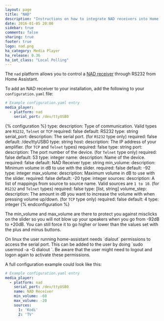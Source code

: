 ```yaml
---
layout: page
title: "NAD"
description: "Instructions on how to integrate NAD receivers into Home Assistant."
date: 2016-01-05 20:00
sidebar: true
comments: false
sharing: true
footer: true
logo: nad.png
ha_category: Media Player
ha_release: 0.36
ha_iot_class: "Local Polling"
---
```


The `nad` platform allows you to control a [NAD receiver](http://nadelectronics.com) through RS232 from Home Assistant.

To add an NAD receiver to your installation, add the following to your `configuration.yaml` file:

```yaml
# Example configuration.yaml entry
media_player:
  - platform: nad
    serial_port: /dev/ttyUSB0
```

{% configuration %}
type:
  description: Type of communication. Valid types are `RS232`, `Telnet` or `TCP`
  required: false
  default: RS232
  type: string
serial_port:
  description: The serial port. (for `RS232` type only)
  required: false
  default: /dev/ttyUSB0
  type: string
host:
  description: The IP address of your amplifier. (for `TCP` and `Telnet` types)
  required: false
  type: string
port:
  description: The port number of the device. (for `Telnet` type only)
  required: false
  default: 53
  type: integer
name:
  description: Name of the device.
  required: false
  default: NAD Receiver
  type: string
min_volume:
  description: Minimum volume in dB to use with the slider.
  required: false
  default: -92
  type: integer
max_volume:
  description: Maximum volume in dB to use with the slider.
  required: false
  default: -20
  type: integer
sources:
  description: A list of mappings from source to source name. Valid sources are `1 to 10`. (for `RS232` and `Telnet` types)
  required: false
  type: [list, string]
volume_step:
  description: The amount in dB you want to increase the volume with when pressing volume up/down. (for `TCP` type only)
  required: false
  default: 4
  type: integer
{% endconfiguration %}

The min_volume and max_volume are there to protect you against misclicks on the slider so you will not blow up your speakers when you go from -92dB to +20dB. You can still force it to go higher or lower than the values set with the plus and minus buttons.

<p class='note warning'>
On linux the user running home-assistant needs `dialout` permissions to access the serial port.
This can be added to the user by doing `sudo usermod -a -G dialout <username>`.
Be aware that the user might need to logout and logon again to activate these permissions.
</p>

A full configuration example could look like this:

```yaml
# Example configuration.yaml entry
media_player:
  - platform: nad
    serial_port: /dev/ttyUSB0
    name: NAD Receiver
    min_volume: -60
    max_volume: -20
    sources:
      1: 'Kodi'
      2: 'TV'
```
